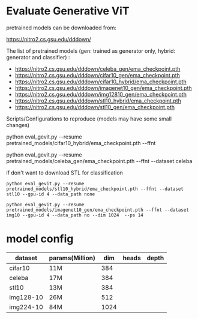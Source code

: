 
# Evaluate Generative ViT

pretrained models can be downloaded from:

https://nitro2.cs.gsu.edu/dddown/

The list of pretrained models (gen: trained as generator only, hybrid: generator and classifier) :

- https://nitro2.cs.gsu.edu/dddown/celeba_gen/ema_checkpoint.pth
- https://nitro2.cs.gsu.edu/dddown/cifar10_gen/ema_checkpoint.pth
- https://nitro2.cs.gsu.edu/dddown/cifar10_hybrid/ema_checkpoint.pth
- https://nitro2.cs.gsu.edu/dddown/imagenet10_gen/ema_checkpoint.pth
- https://nitro2.cs.gsu.edu/dddown/img12810_gen/ema_checkpoint.pth
- https://nitro2.cs.gsu.edu/dddown/stl10_hybrid/ema_checkpoint.pth
- https://nitro2.cs.gsu.edu/dddown/stl10_gen/ema_checkpoint.pth


Scripts/Configurations to reproduce (models may have some small changes)

python eval_gevit.py --resume pretrained_models/cifar10_hybrid/ema_checkpoint.pth --ffnt


python eval_gevit.py --resume pretrained_models/celeba_gen/ema_checkpoint.pth --ffnt --dataset celeba


if don't want to download STL for classification
```
python eval_gevit.py --resume pretrained_models/stl10_hybrid/ema_checkpoint.pth --ffnt --dataset stl10 --gpu-id 4 --data_path none
```


```
python eval_gevit.py --resume pretrained_models/imagenet10_gen/ema_checkpoint.pth --ffnt --dataset img10 --gpu-id 4 --data_path no --dim 1024  --ps 14
```

# model config

| dataset   | params(Million) | dim  | heads | depth |
|-----------|-----------------|------|-------|-------|
| cifar10   | 11M             | 384  |       |       |
| celeba    | 17M             | 384  |       |       |
| stl10     | 13M             | 384  |       |       |
| img128-10 | 26M             | 512  |       |       |
| img224-10 | 84M             | 1024 |       |       |
